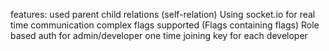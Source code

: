 features:
used parent child relations (self-relation)
Using socket.io for real time communication
complex flags supported (Flags containing flags)
Role based auth for admin/developer
one time joining key for each developer
